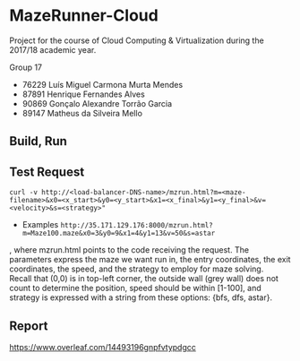 # MazeRunner-Cloud
Project for the course of Cloud Computing &amp; Virtualization  during the 2017/18 academic year.

Group 17

* 76229	Luís Miguel Carmona Murta Mendes
* 87891	Henrique Fernandes Alves
* 90869	Gonçalo Alexandre Torrão Garcia
* 89147 Matheus da Silveira Mello


## Build, Run

## Test Request


`curl -v http://<load-balancer-DNS-name>/mzrun.html?m=<maze-filename>&x0=<x_start>&y0=<y_start>&x1=<x_final>&y1=<y_final>&v=<velocity>&s=<strategy>"`
* Examples
`http://35.171.129.176:8000/mzrun.html?m=Maze100.maze&x0=3&y0=9&x1=4&y1=13&v=50&s=astar`

, where mzrun.html points to the code receiving the request. The parameters express the maze we want run in, the entry coordinates, the exit coordinates, the speed, and the strategy to employ for maze solving.  
Recall that (0,0) is in top-left corner, the outside wall (grey wall) does not count to determine the position, speed should be within [1-100], and strategy is expressed with a string from these options: {bfs, dfs, astar}.




## Report
https://www.overleaf.com/14493196gnpfvtypdgcc

